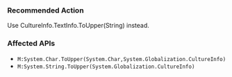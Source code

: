 ### Recommended Action
Use CultureInfo.TextInfo.ToUpper(String) instead.

### Affected APIs
* `M:System.Char.ToUpper(System.Char,System.Globalization.CultureInfo)`
* `M:System.String.ToUpper(System.Globalization.CultureInfo)`